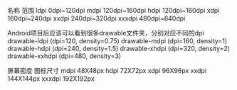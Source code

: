 名称                      范围
ldpi                      0dpi~120dpi
mdpi                      120dpi~160dpi
hdpi                      120dpi~160dpi
xdpi                      160dpi~240dpi
xxdpi                     240dpi~320dpi
xxxdpi                    480dpi~640dpi

Android项目后应该可以看到很多drawable文件夹，分别对应不同的dpi
drawable-ldpi (dpi=120, density=0.75)
drawable-mdpi (dpi=160, density=1)
drawable-hdpi (dpi=240, density=1.5)
drawable-xhdpi (dpi=320, density=2)
drawable-xxhdpi (dpi=480, density=3)

屏幕密度                 图标尺寸
mdpi                     48X48px
hdpi                     72X72px
xdpi                     96X96px
xxdpi                    144X144px
xxxdpi                   192X192px


